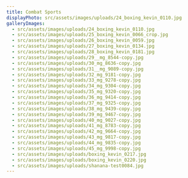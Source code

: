 ```yaml
---
title: Combat Sports
displayPhoto: src/assets/images/uploads/24_boxing_kevin_0110.jpg
galleryImages:
  - src/assets/images/uploads/24_boxing_kevin_0110.jpg
  - src/assets/images/uploads/25_boxing_kevin_0066_crop.jpg
  - src/assets/images/uploads/26_boxing_kevin_0059.jpg
  - src/assets/images/uploads/27_boxing_kevin_0134.jpg
  - src/assets/images/uploads/28_boxing_kevin_0181.jpg
  - src/assets/images/uploads/29__mg_8544-copy.jpg
  - src/assets/images/uploads/30_mg_8636-copy.jpg
  - src/assets/images/uploads/31__mg_9089-copy.jpg
  - src/assets/images/uploads/32_mg_9181-copy.jpg
  - src/assets/images/uploads/33_mg_9278-copy.jpg
  - src/assets/images/uploads/34_mg_9304-copy.jpg
  - src/assets/images/uploads/35_mg_9320-copy.jpg
  - src/assets/images/uploads/36_mg_9414-copy.jpg
  - src/assets/images/uploads/37_mg_9325-copy.jpg
  - src/assets/images/uploads/38_mg_9439-copy.jpg
  - src/assets/images/uploads/39_mg_9467-copy.jpg
  - src/assets/images/uploads/40_mg_9027-copy.jpg
  - src/assets/images/uploads/41_mg_8783-copy.jpg
  - src/assets/images/uploads/42_mg_9664-copy.jpg
  - src/assets/images/uploads/43_mg_9817-copy.jpg
  - src/assets/images/uploads/44_mg_9835-copy.jpg
  - src/assets/images/uploads/45_mg_9998-copy.jpg
  - src/assets/images/uploads/boxing_kevin_0217.jpg
  - src/assets/images/uploads/boxing_kevin_0220.jpg
  - src/assets/images/uploads/shanana-test0084.jpg
---
```

